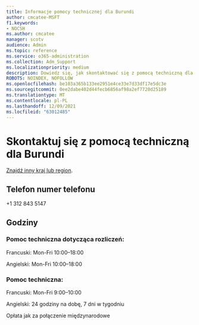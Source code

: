 ```yaml
---
title: Informacje pomocy technicznej dla Burundi
author: cmcatee-MSFT
f1.keywords:
- NOCSH
ms.author: cmcatee
manager: scotv
audience: Admin
ms.topic: reference
ms.service: o365-administration
ms.collection: Adm_Support
ms.localizationpriority: medium
description: Dowiedz się, jak skontaktować się z pomocą techniczną dla swojego kraju lub regionu.
ROBOTS: NOINDEX, NOFOLLOW
ms.openlocfilehash: be103a365b133ee2951e4ce33e7d33df17e5dc3e
ms.sourcegitcommit: 0ee2dabe402d44fecb6856af98a2ef7720d25189
ms.translationtype: MT
ms.contentlocale: pl-PL
ms.lasthandoff: 12/09/2021
ms.locfileid: "63012485"
---
```

# <a name="contact-support-for-burundi"></a>Skontaktuj się z pomocą techniczną dla Burundi

[Znajdź inny kraj lub region](../get-help-support.md).

## <a name="phone-number"></a>Telefon numer telefonu
+1 312 843 5147

## <a name="hours"></a>Godziny
### <a name="billing-support"></a>Pomoc techniczna dotycząca rozliczeń:

Francuski: Mon-Fri 10:00–18:00

Angielski: Mon-Fri 10:00–18:00

### <a name="technical-support"></a>Pomoc techniczna:

Francuski: Mon-Fri 9:00–10:00

Angielski: 24 godziny na dobę, 7 dni w tygodniu

Opłata jak za połączenie międzynarodowe
